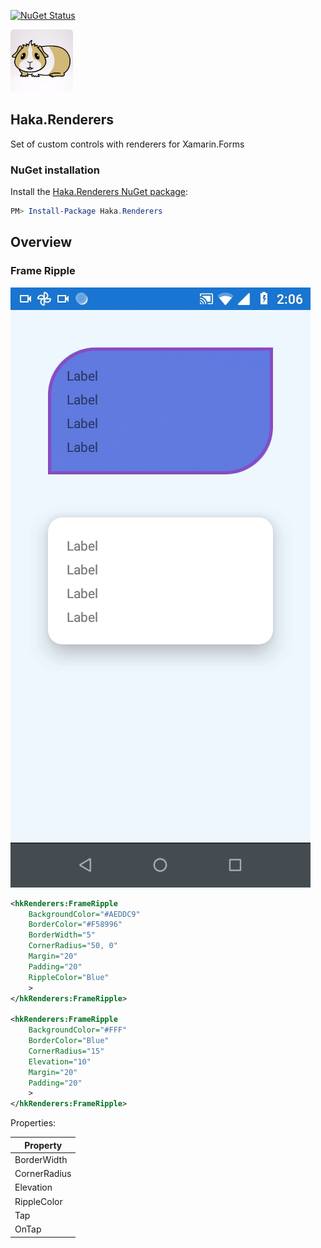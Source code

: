 [![NuGet Status](http://img.shields.io/nuget/v/Kasay.BindableProperty.Fody.svg?style=flat&max-age=86400)](https://www.nuget.org/packages/Haka.Renderers)

<img 
    src="https://raw.githubusercontent.com/robinzevallos/haka-renderers/main/Haka.Renderers/icon.png" 
    width="100" 
    height="100">

## Haka.Renderers

Set of custom controls with renderers for Xamarin.Forms

### NuGet installation

Install the [Haka.Renderers NuGet package](https://www.nuget.org/packages/Haka.Renderers):

```powershell
PM> Install-Package Haka.Renderers
```

## Overview

### Frame Ripple
<img src="./screenshots/frame-ripple.gif">

```xml
<hkRenderers:FrameRipple
    BackgroundColor="#AEDDC9"
    BorderColor="#F58996"
    BorderWidth="5"
    CornerRadius="50, 0"
    Margin="20"
    Padding="20"
    RippleColor="Blue"
    >
</hkRenderers:FrameRipple>

<hkRenderers:FrameRipple
    BackgroundColor="#FFF"
    BorderColor="Blue"
    CornerRadius="15"
    Elevation="10"
    Margin="20"
    Padding="20"
    >
</hkRenderers:FrameRipple>
```
Properties:

| Property
| --- |
| BorderWidth |
| CornerRadius |
| Elevation |
| RippleColor |
| Tap |
| OnTap |

